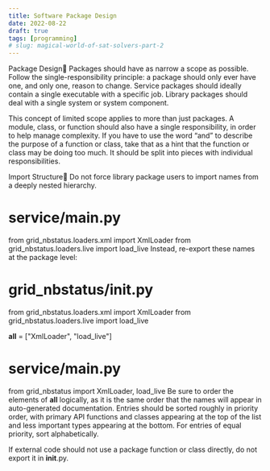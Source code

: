 ```yaml
---
title: Software Package Design
date: 2022-08-22
draft: true
tags: [programming]
# slug: magical-world-of-sat-solvers-part-2
---
```


Package Design
Packages should have as narrow a scope as possible. Follow the single-responsibility principle: a package should only ever have one, and only one, reason to change. Service packages should ideally contain a single executable with a specific job. Library packages should deal with a single system or system component.

This concept of limited scope applies to more than just packages. A module, class, or function should also have a single responsibility, in order to help manage complexity. If you have to use the word “and” to describe the purpose of a function or class, take that as a hint that the function or class may be doing too much. It should be split into pieces with individual responsibilities.

Import Structure
Do not force library package users to import names from a deeply nested hierarchy.

# service/__main__.py
from grid_nbstatus.loaders.xml import XmlLoader
from grid_nbstatus.loaders.live import load_live
Instead, re-export these names at the package level:

# grid_nbstatus/__init__.py
from grid_nbstatus.loaders.xml import XmlLoader
from grid_nbstatus.loaders.live import load_live

__all__ = ["XmlLoader", "load_live"]


# service/__main__.py
from grid_nbstatus import XmlLoader, load_live
Be sure to order the elements of __all__ logically, as it is the same order that the names will appear in auto-generated documentation. Entries should be sorted roughly in priority order, with primary API functions and classes appearing at the top of the list and less important types appearing at the bottom. For entries of equal priority, sort alphabetically.

If external code should not use a package function or class directly, do not export it in __init__.py.
